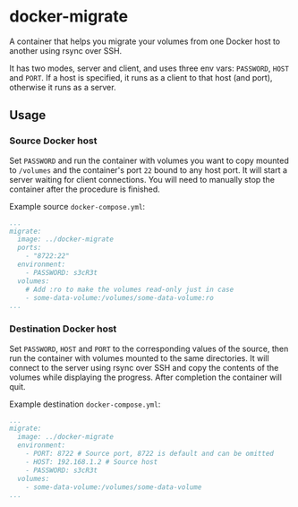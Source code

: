 # docker-migrate

A container that helps you migrate your volumes from one Docker host to another using rsync over SSH.

It has two modes, server and client, and uses three env vars: `PASSWORD`, `HOST` and `PORT`. If a host is specified, it runs as a client to that host (and port), otherwise it runs as a server.


## Usage

### Source Docker host

Set `PASSWORD` and run the container with volumes you want to copy mounted to `/volumes` and the container's port `22` bound to any host port. It will start a server waiting for client connections. You will need to manually stop the container after the procedure is finished.

Example source `docker-compose.yml`:

```yaml
...
migrate:
  image: ../docker-migrate
  ports:
    - "8722:22"
  environment:
    - PASSWORD: s3cR3t
  volumes:
    # Add :ro to make the volumes read-only just in case
    - some-data-volume:/volumes/some-data-volume:ro
...
```

### Destination Docker host

Set `PASSWORD`, `HOST` and `PORT` to the corresponding values of the source, then run the container with volumes mounted to the same directories. It will connect to the server using rsync over SSH and copy the contents of the volumes while displaying the progress. After completion the container will quit.

Example destination `docker-compose.yml`:

```yaml
...
migrate:
  image: ../docker-migrate
  environment:
    - PORT: 8722 # Source port, 8722 is default and can be omitted
    - HOST: 192.168.1.2 # Source host
    - PASSWORD: s3cR3t
  volumes:
    - some-data-volume:/volumes/some-data-volume
...
```
